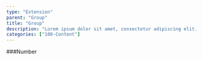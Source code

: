 ```yaml
---
type: "Extension"
parent: "Group"
title: "Group"
description: "Lorem ipsum dolor sit amet, consectetur adipiscing elit. Nunc tempus laoreet leo sit amet iaculis."
categories: ["100-Content"]
---
```


###Number

<demo>
  <demovanilla src="demos/inline/extensions/group/group-number">
  </demovanilla>
</demo>
